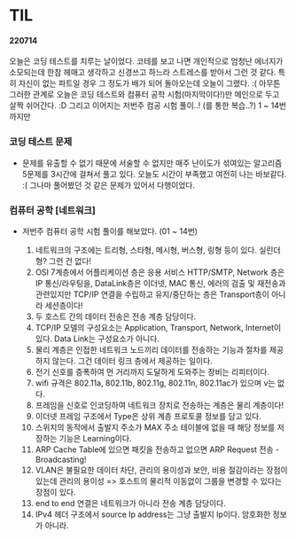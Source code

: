 # TIL

#### 220714

오늘은 코딩 테스트를 치루는 날이었다. 코테를 보고 나면 개인적으로 엄청난 에너지가 소모되는데 한참 헤매고 생각하고 신경쓰고 하느라 스트레스를 받아서 그런 것 같다. 특히 자신이 없는 파트일 경우 그 정도가 배가 되어 돌아오는데 오늘이 그랬다. :( 아무튼 그러한 관계로 오늘은 코딩 테스트와 컴퓨터 공학 시험(마지막이다!)만 메인으로 두고 살짝 쉬어간다. :D 그리고 이어지는 저번주 컴공 시험 풀이..! (를 통한 복습..?) 1 ~ 14번까지만

### 코딩 테스트 문제

* 문제를 유출할 수 없기 때문에 서술할 수 없지만 매주 난이도가 섞여있는 알고리즘 5문제를 3시간에 걸쳐서 풀고 있다. 오늘도 시간이 부족했고 여전히 나는 바보같다. :( 그나마 풀어봤던 것 같은 문제가 있어서 다행이었다.

### 컴퓨터 공학 [네트워크]

* 저번주 컴퓨터 공학 시험 풀이를 해보았다. (01 ~ 14번)

  1. 네트워크의 구조에는 트리형, 스타형, 메시형, 버스형, 링형 등이 있다. 실린더 형? 그런 건 없다!
  2. OSI 7계층에서 어플리케이션 층은 응용 서비스 HTTP/SMTP, Network 층은 IP 통신/라우팅을, DataLink층은 이더넷, MAC 통신, 에러의 검출 및 재전송과 관련있지만 TCP/IP 연결을 수립하고 유지/중단하는 층은 Transport층이 아니라 세션층이다!
  3. 두 호스트 간의 데이터 전송은 전송 계층 담당이다.
  4. TCP/IP 모델의 구성요소는 Application, Transport, Network, Internet이 있다. Data Link는 구성요소가 아니다.
  5. 물리 계층은 인접한 네트워크 노드끼리 데이터를 전송하는 기능과 절차를 제공하지 않는다. 그건 데이터 링크 층에서 제공하는 일이다.
  6. 전기 신호를 증폭하여 먼 거리까지 도달하게 도와주는 장비는 리피터이다.
  7. wifi 규격은 802.11a, 802.11b, 802.11g, 802.11n, 802.11ac가 있으며 v는 없다.
  8. 프레임을 신호로 인코딩하여 네트워크 장치로 전송하는 계층은 물리 계층이다!
  9. 이더넷 프레임 구조에서 Type은 상위 계층 프로토콜 정보를 담고 있다.
  10. 스위치의 동작에서 출발지 주소가 MAX 주소 테이블에 없을 때 해당 정보를 저장하는 기능은 Learning이다.
  11. ARP Cache Table에 있으면 패킷을 전송하고 없으면 ARP Request 전송 - Broadcasting!
  12. VLAN은 불필요한 데이터 차단, 관리의 용이성과 보안, 비용 절감이라는 장점이 있는데 관리의 용이성 => 호스트의 물리적 이동없이 그룹을 변경할 수 있다는 장점이 있다.
  13. end to end 연결은 네트워크가 아니라 전송 계층 담당이다.
  14. IPv4 헤더 구조에서 source Ip address는 그냥 출발지 Ip이다. 암호화한 정보가 아니라.
